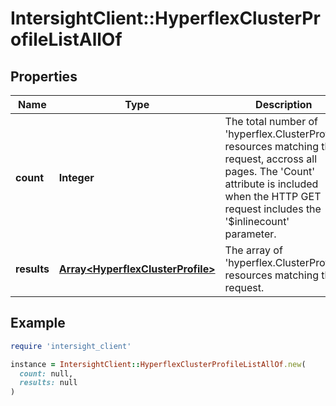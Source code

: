 # IntersightClient::HyperflexClusterProfileListAllOf

## Properties

| Name | Type | Description | Notes |
| ---- | ---- | ----------- | ----- |
| **count** | **Integer** | The total number of &#39;hyperflex.ClusterProfile&#39; resources matching the request, accross all pages. The &#39;Count&#39; attribute is included when the HTTP GET request includes the &#39;$inlinecount&#39; parameter. | [optional] |
| **results** | [**Array&lt;HyperflexClusterProfile&gt;**](HyperflexClusterProfile.md) | The array of &#39;hyperflex.ClusterProfile&#39; resources matching the request. | [optional] |

## Example

```ruby
require 'intersight_client'

instance = IntersightClient::HyperflexClusterProfileListAllOf.new(
  count: null,
  results: null
)
```

